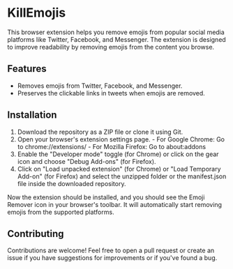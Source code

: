 # KillEmojis

This browser extension helps you remove emojis from popular social media platforms like Twitter, Facebook, and Messenger. The extension is designed to improve readability by removing emojis from the content you browse.

## Features

- Removes emojis from Twitter, Facebook, and Messenger.
- Preserves the clickable links in tweets when emojis are removed.

## Installation

1. Download the repository as a ZIP file or clone it using Git.
2. Open your browser's extension settings page.
          - For Google Chrome: Go to chrome://extensions/
          - For Mozilla Firefox: Go to about:addons
3. Enable the "Developer mode" toggle (for Chrome) or click on the gear icon and choose "Debug Add-ons" (for Firefox).
4. Click on "Load unpacked extension" (for Chrome) or "Load Temporary Add-on" (for Firefox) and select the unzipped folder or the manifest.json file inside the downloaded repository.

Now the extension should be installed, and you should see the Emoji Remover icon in your browser's toolbar. It will automatically start removing emojis from the supported platforms.

## Contributing
Contributions are welcome! Feel free to open a pull request or create an issue if you have suggestions for improvements or if you've found a bug.
